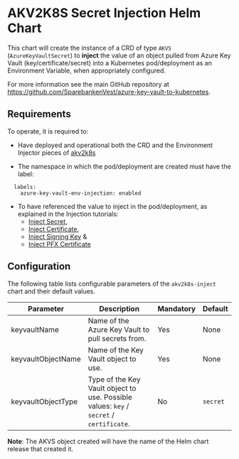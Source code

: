 # AKV2K8S Secret Injection Helm Chart

This chart will create the instance of a CRD of type ```AKVS``` (```AzureKeyVaultSecret```) to **inject** the value of an object pulled from Azure Key Vault (key/certificate/secret) into a Kubernetes pod/deployment as an Environment Variable, when appropriately configured.

For more information see the main GitHub repository at https://github.com/SparebankenVest/azure-key-vault-to-kubernetes.

## Requirements
To operate, it is required to:
* Have deployed and operational both the CRD and the Environment Injector pieces of [akv2k8s](https://akv2k8s.io/installation/)

* The namespace in which the pod/deployment are created must have the label:
```
  labels:
    azure-key-vault-env-injection: enabled
```

* To have referenced the value to inject in the pod/deployment, as explained in the Injection tutorials:
  * [Inject Secret](https://akv2k8s.io/tutorials/env-injection/1-secret/),
  * [Inject Certificate](https://akv2k8s.io/tutorials/env-injection/2-certificate/),
  * [Inject Signing Key](https://akv2k8s.io/tutorials/env-injection/3-signing-key/) & 
  * [Inject PFX Certificate](https://akv2k8s.io/tutorials/env-injection/5-pfx-certificate/)

## Configuration

The following table lists configurable parameters of the ```akv2k8s-inject``` chart and their default values.

|Parameter|Description|Mandatory|Default|
| ---------------- | --------------------- | -------------- | ----------------------- |
| keyvaultName | Name of the Azure Key Vault to pull secrets from. | Yes | None |
| keyvaultObjectName | Name of the Key Vault object to use. | Yes | None |
| keyvaultObjectType | Type of the Key Vault object to use. Possible values: ```key``` / ```secret``` / ```certificate```. | No | ```secret``` |

**Note**: The AKVS object created will have the  name of the Helm chart release that created it.